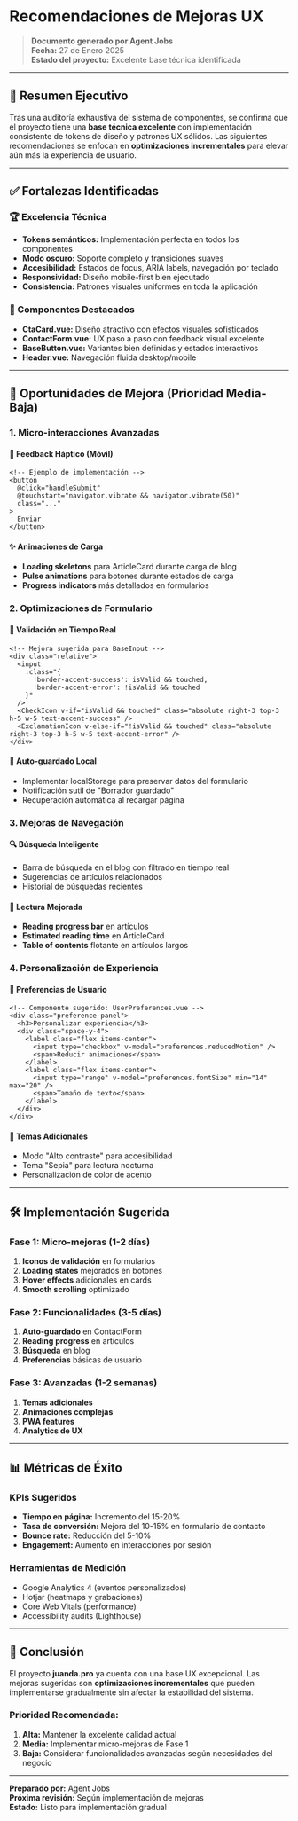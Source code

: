 # Recomendaciones de Mejoras UX

> **Documento generado por Agent Jobs**  
> **Fecha:** 27 de Enero 2025  
> **Estado del proyecto:** Excelente base técnica identificada

---

## 🎯 Resumen Ejecutivo

Tras una auditoría exhaustiva del sistema de componentes, se confirma que el proyecto tiene una **base técnica excelente** con implementación consistente de tokens de diseño y patrones UX sólidos. Las siguientes recomendaciones se enfocan en **optimizaciones incrementales** para elevar aún más la experiencia de usuario.

---

## ✅ Fortalezas Identificadas

### 🏆 Excelencia Técnica
- **Tokens semánticos:** Implementación perfecta en todos los componentes
- **Modo oscuro:** Soporte completo y transiciones suaves
- **Accesibilidad:** Estados de focus, ARIA labels, navegación por teclado
- **Responsividad:** Diseño mobile-first bien ejecutado
- **Consistencia:** Patrones visuales uniformes en toda la aplicación

### 🎨 Componentes Destacados
- **CtaCard.vue:** Diseño atractivo con efectos visuales sofisticados
- **ContactForm.vue:** UX paso a paso con feedback visual excelente
- **BaseButton.vue:** Variantes bien definidas y estados interactivos
- **Header.vue:** Navegación fluida desktop/mobile

---

## 🚀 Oportunidades de Mejora (Prioridad Media-Baja)

### 1. Micro-interacciones Avanzadas

#### 📱 Feedback Háptico (Móvil)
```vue
<!-- Ejemplo de implementación -->
<button 
  @click="handleSubmit"
  @touchstart="navigator.vibrate && navigator.vibrate(50)"
  class="..."
>
  Enviar
</button>
```

#### ✨ Animaciones de Carga
- **Loading skeletons** para ArticleCard durante carga de blog
- **Pulse animations** para botones durante estados de carga
- **Progress indicators** más detallados en formularios

### 2. Optimizaciones de Formulario

#### 🔄 Validación en Tiempo Real
```vue
<!-- Mejora sugerida para BaseInput -->
<div class="relative">
  <input 
    :class="{
      'border-accent-success': isValid && touched,
      'border-accent-error': !isValid && touched
    }"
  />
  <CheckIcon v-if="isValid && touched" class="absolute right-3 top-3 h-5 w-5 text-accent-success" />
  <ExclamationIcon v-else-if="!isValid && touched" class="absolute right-3 top-3 h-5 w-5 text-accent-error" />
</div>
```

#### 💾 Auto-guardado Local
- Implementar localStorage para preservar datos del formulario
- Notificación sutil de "Borrador guardado"
- Recuperación automática al recargar página

### 3. Mejoras de Navegación

#### 🔍 Búsqueda Inteligente
- Barra de búsqueda en el blog con filtrado en tiempo real
- Sugerencias de artículos relacionados
- Historial de búsquedas recientes

#### 📖 Lectura Mejorada
- **Reading progress bar** en artículos
- **Estimated reading time** en ArticleCard
- **Table of contents** flotante en artículos largos

### 4. Personalización de Experiencia

#### 🎨 Preferencias de Usuario
```vue
<!-- Componente sugerido: UserPreferences.vue -->
<div class="preference-panel">
  <h3>Personalizar experiencia</h3>
  <div class="space-y-4">
    <label class="flex items-center">
      <input type="checkbox" v-model="preferences.reducedMotion" />
      <span>Reducir animaciones</span>
    </label>
    <label class="flex items-center">
      <input type="range" v-model="preferences.fontSize" min="14" max="20" />
      <span>Tamaño de texto</span>
    </label>
  </div>
</div>
```

#### 🌈 Temas Adicionales
- Modo "Alto contraste" para accesibilidad
- Tema "Sepia" para lectura nocturna
- Personalización de color de acento

---

## 🛠️ Implementación Sugerida

### Fase 1: Micro-mejoras (1-2 días)
1. **Iconos de validación** en formularios
2. **Loading states** mejorados en botones
3. **Hover effects** adicionales en cards
4. **Smooth scrolling** optimizado

### Fase 2: Funcionalidades (3-5 días)
1. **Auto-guardado** en ContactForm
2. **Reading progress** en artículos
3. **Búsqueda** en blog
4. **Preferencias** básicas de usuario

### Fase 3: Avanzadas (1-2 semanas)
1. **Temas adicionales**
2. **Animaciones complejas**
3. **PWA features**
4. **Analytics de UX**

---

## 📊 Métricas de Éxito

### KPIs Sugeridos
- **Tiempo en página:** Incremento del 15-20%
- **Tasa de conversión:** Mejora del 10-15% en formulario de contacto
- **Bounce rate:** Reducción del 5-10%
- **Engagement:** Aumento en interacciones por sesión

### Herramientas de Medición
- Google Analytics 4 (eventos personalizados)
- Hotjar (heatmaps y grabaciones)
- Core Web Vitals (performance)
- Accessibility audits (Lighthouse)

---

## 🎯 Conclusión

El proyecto **juanda.pro** ya cuenta con una base UX excepcional. Las mejoras sugeridas son **optimizaciones incrementales** que pueden implementarse gradualmente sin afectar la estabilidad del sistema.

### Prioridad Recomendada:
1. **Alta:** Mantener la excelente calidad actual
2. **Media:** Implementar micro-mejoras de Fase 1
3. **Baja:** Considerar funcionalidades avanzadas según necesidades del negocio

---

**Preparado por:** Agent Jobs  
**Próxima revisión:** Según implementación de mejoras  
**Estado:** Listo para implementación gradual